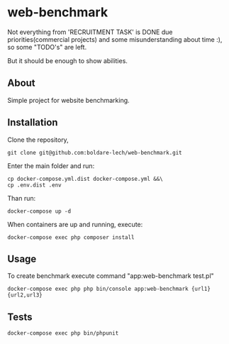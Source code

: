 # web-benchmark
Not everything from 'RECRUITMENT TASK' is DONE 
due priorities(commercial projects) and some misunderstanding about time :),
so some "TODO's" are left. 

But it should be enough to show abilities.


## About
Simple project for website benchmarking.


## Installation

Clone the repository, 
```
git clone git@github.com:boldare-lech/web-benchmark.git
```


Enter the main folder and run:

```
cp docker-compose.yml.dist docker-compose.yml &&\
cp .env.dist .env
```

Than run:
```
docker-compose up -d
```
When containers are up and running, execute:

```
docker-compose exec php composer install
```

## Usage
To create benchmark execute command "app:web-benchmark test.pl"
```
docker-compose exec php php bin/console app:web-benchmark {url1} {url2,url3}
```

## Tests
```
docker-compose exec php bin/phpunit
``` 
